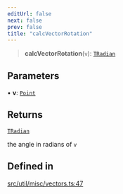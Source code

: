 ```yaml
---
editUrl: false
next: false
prev: false
title: "calcVectorRotation"
---
```


> **calcVectorRotation**(`v`): [`TRadian`](/api/type-aliases/tradian/)

## Parameters

• **v**: [`Point`](/api/classes/point/)

## Returns

[`TRadian`](/api/type-aliases/tradian/)

the angle in radians of `v`

## Defined in

[src/util/misc/vectors.ts:47](https://github.com/fabricjs/fabric.js/blob/v6.0.0-rc4/src/util/misc/vectors.ts#L47)
